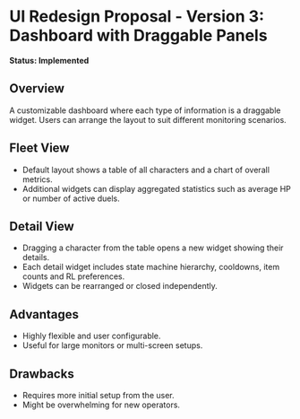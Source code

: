 # UI Redesign Proposal - Version 3: Dashboard with Draggable Panels

**Status: Implemented**

## Overview
A customizable dashboard where each type of information is a draggable widget. Users can arrange the layout to suit different monitoring scenarios.

## Fleet View
- Default layout shows a table of all characters and a chart of overall metrics.
- Additional widgets can display aggregated statistics such as average HP or number of active duels.

## Detail View
- Dragging a character from the table opens a new widget showing their details.
- Each detail widget includes state machine hierarchy, cooldowns, item counts and RL preferences.
- Widgets can be rearranged or closed independently.

## Advantages
- Highly flexible and user configurable.
- Useful for large monitors or multi-screen setups.

## Drawbacks
- Requires more initial setup from the user.
- Might be overwhelming for new operators.
